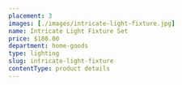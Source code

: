 ```yaml
---
placement: 3
images: [./images/intricate-light-fixture.jpg]
name: Intricate Light Fixture Set
price: $180.00
department: home-goods
type: lighting
slug: intricate-light-fixture
contentType: product details
---
```

